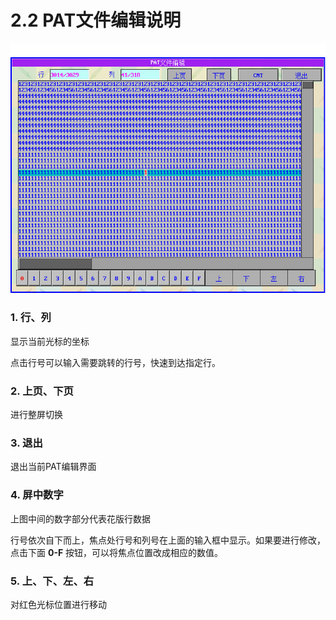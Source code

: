 # 2.2 PAT文件编辑说明

![](../.gitbook/assets/001.png)

### 1. 行、列 

显示当前光标的坐标

点击行号可以输入需要跳转的行号，快速到达指定行。

### 2. 上页、下页 

进行整屏切换

### 3. 退出 

退出当前PAT编辑界面

### 4. 屏中数字 

上图中间的数字部分代表花版行数据

行号依次自下而上，焦点处行号和列号在上面的输入框中显示。如果要进行修改，点击下面 **0-F** 按钮，可以将焦点位置改成相应的数值。

### 5. 上、下、左、右 

对红色光标位置进行移动

